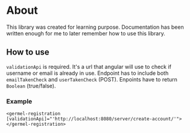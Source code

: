# About

This library was created for learning purpose. Documentation has been written enough for me to later remember how to use this library.

## How to use
`validationApi` is required. It's a url that angular will use to check if username or email is already in use. Endpoint has to include both `emailTakenCheck` and `userTakenCheck` (POST). Enpoints have to return `Boolean` (true/false).
### Example
`<germel-registration [validationApi]="'http://localhost:8080/server/create-account/'"></germel-registration>`
                             
